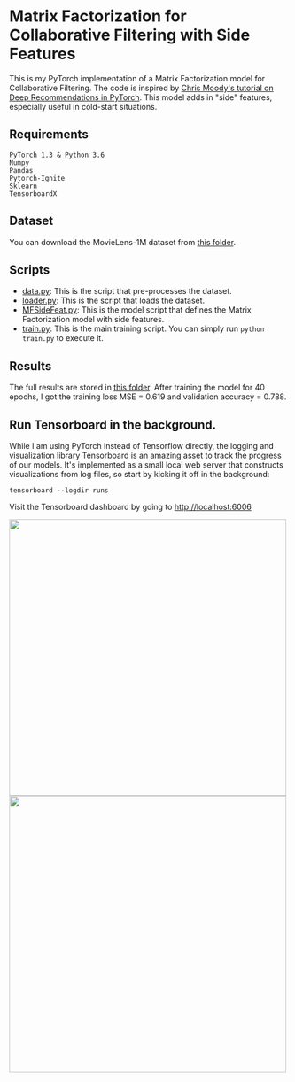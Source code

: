 # Matrix Factorization for Collaborative Filtering with Side Features

This is my PyTorch implementation of a Matrix Factorization model for Collaborative Filtering. The code is inspired by [Chris Moody's tutorial on Deep Recommendations in PyTorch](https://docs.google.com/presentation/d/1gv7osHoSX8CHf0uzKSqOlxmmAvPPdmstL0nrZHWiHQM/edit#slide=id.p). This model adds in "side" features, especially useful in cold-start situations.

## Requirements
```
PyTorch 1.3 & Python 3.6
Numpy
Pandas
Pytorch-Ignite
Sklearn
TensorboardX
```

## Dataset
You can download the MovieLens-1M dataset from [this folder](https://github.com/khanhnamle1994/transfer-rec/tree/master/ml-1m).

## Scripts
* [data.py](https://github.com/khanhnamle1994/transfer-rec/blob/master/Matrix-Factorization-Experiments/MF-Side-Features-CF-PyTorch/data.py): This is the script that pre-processes the dataset.
* [loader.py](https://github.com/khanhnamle1994/transfer-rec/blob/master/Matrix-Factorization-Experiments/MF-Side-Features-CF-PyTorch/loader.py): This is the script that loads the dataset.
* [MFSideFeat.py](https://github.com/khanhnamle1994/transfer-rec/blob/master/Matrix-Factorization-Experiments/MF-Side-Features-CF-PyTorch/MFSideFeat.py): This is the model script that defines the Matrix Factorization model with side features.
* [train.py](https://github.com/khanhnamle1994/transfer-rec/blob/master/Matrix-Factorization-Experiments/MF-Side-Features-CF-PyTorch/train.py): This is the main training script. You can simply run `python train.py` to execute it.

## Results
The full results are stored in [this folder](https://github.com/khanhnamle1994/transfer-rec/tree/master/Matrix-Factorization-Experiments/MF-Side-Features-CF-PyTorch/results). After training the model for 40 epochs, I got the training loss MSE = 0.619 and validation accuracy = 0.788.

## Run Tensorboard in the background.
While I am using PyTorch instead of Tensorflow directly, the logging and visualization library Tensorboard is an amazing asset to track the progress of our models. It's implemented as a small local web server that constructs visualizations from log files, so start by kicking it off in the background:

```
tensorboard --logdir runs
```

Visit the Tensorboard dashboard by going to [http://localhost:6006](http://localhost:6006)

<p float="left">
  <img src="https://github.com/khanhnamle1994/transfer-rec/blob/master/Matrix-Factorization-Experiments/MF-Side-Features-CF-PyTorch/loss_mse.png" width="500" />
  <img src="https://github.com/khanhnamle1994/transfer-rec/blob/master/Matrix-Factorization-Experiments/MF-Side-Features-CF-PyTorch/valid_accuracy.png" width="500" />
</p>
